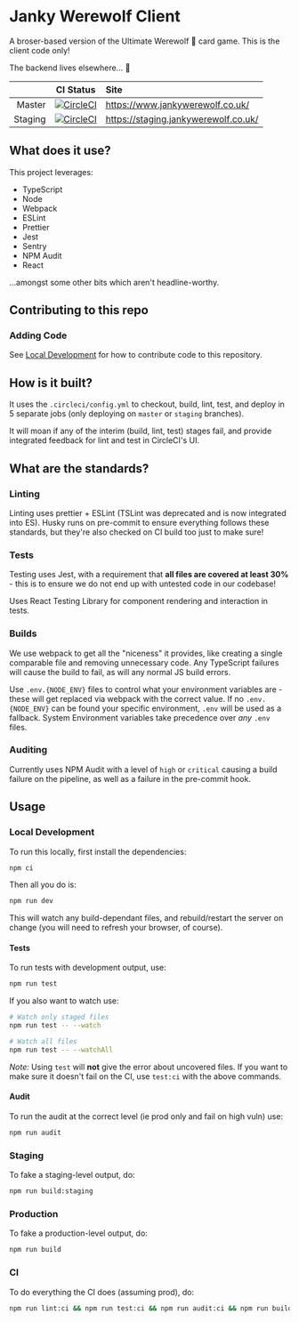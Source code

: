 # Janky Werewolf Client

A broser-based version of the Ultimate Werewolf 🐺 card game. This is the client code only!

The backend lives elsewhere... 👻

|         |                                                                                                         CI Status                                                                                                         | Site                                 |
| ------: | :-----------------------------------------------------------------------------------------------------------------------------------------------------------------------------------------------------------------------: | :----------------------------------- |
|  Master |        [![CircleCI](https://circleci.com/gh/ripixel/janky-werewolf-client.svg?style=svg&circle-token=c9e20d61c33eb4d1cc9bb6d77dd22128f0a27b1d)](https://circleci.com/gh/ripixel/janky-werewolf-client/tree/master)        | https://www.jankywerewolf.co.uk/     |
| Staging | [![CircleCI](https://circleci.com/gh/ripixel/janky-werewolf-client/tree/staging.svg?style=svg&circle-token=c9e20d61c33eb4d1cc9bb6d77dd22128f0a27b1d)](https://circleci.com/gh/ripixel/janky-werewolf-client/tree/staging) | https://staging.jankywerewolf.co.uk/ |

## What does it use?

This project leverages:

- TypeScript
- Node
- Webpack
- ESLint
- Prettier
- Jest
- Sentry
- NPM Audit
- React

...amongst some other bits which aren't headline-worthy.

## Contributing to this repo

### Adding Code

See [Local Development](#local-development) for how to contribute code to this repository.

## How is it built?

It uses the `.circleci/config.yml` to checkout, build, lint, test, and deploy in 5 separate jobs (only deploying on `master` or `staging` branches).

It will moan if any of the interim (build, lint, test) stages fail, and provide integrated feedback for lint and test in CircleCI's UI.

## What are the standards?

### Linting

Linting uses prettier + ESLint (TSLint was deprecated and is now integrated into ES). Husky runs on pre-commit to ensure everything follows these standards, but they're also checked on CI build too just to make sure!

### Tests

Testing uses Jest, with a requirement that **all files are covered at least 30%** - this is to ensure we do not end up with untested code in our codebase!

Uses React Testing Library for component rendering and interaction in tests.

### Builds

We use webpack to get all the "niceness" it provides, like creating a single comparable file and removing unnecessary code. Any TypeScript failures will cause the build to fail, as will any normal JS build errors.

Use `.env.{NODE_ENV}` files to control what your environment variables are - these will get replaced via webpack with the correct value. If no `.env.{NODE_ENV}` can be found your specific environment, `.env` will be used as a fallback. System Environment variables take precedence over _any_ `.env` files.

### Auditing

Currently uses NPM Audit with a level of `high` or `critical` causing a build failure on the pipeline, as well as a failure in the pre-commit hook.

## Usage

### Local Development

To run this locally, first install the dependencies:

```bash
npm ci
```

Then all you do is:

```bash
npm run dev
```

This will watch any build-dependant files, and rebuild/restart the server on change (you will need to refresh your browser, of course).

#### Tests

To run tests with development output, use:

```bash
npm run test
```

If you also want to watch use:

```bash
# Watch only staged files
npm run test -- --watch

# Watch all files
npm run test -- --watchAll
```

_Note:_ Using `test` will **not** give the error about uncovered files. If you want to make sure it doesn't fail on the CI, use `test:ci` with the above commands.

#### Audit

To run the audit at the correct level (ie prod only and fail on high vuln) use:

```bash
npm run audit
```

### Staging

To fake a staging-level output, do:

```bash
npm run build:staging
```

### Production

To fake a production-level output, do:

```bash
npm run build
```

### CI

To do everything the CI does (assuming prod), do:

```bash
npm run lint:ci && npm run test:ci && npm run audit:ci && npm run build
```
